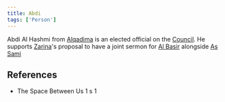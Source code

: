 ```yaml
---
title: Abdi
tags: ['Person']
---
```

Abdi Al Hashmi from [Alqadima](wiki/alqadima.md) is an elected official on the [Council](wiki/council.md). He supports [Zarina](wiki/zarina.md)'s proposal to have a joint sermon for [Al Basir](wiki/al-basir.md) alongside [As Sami](wiki/as-sami.md)

## References
- The Space Between Us 1
s 1
